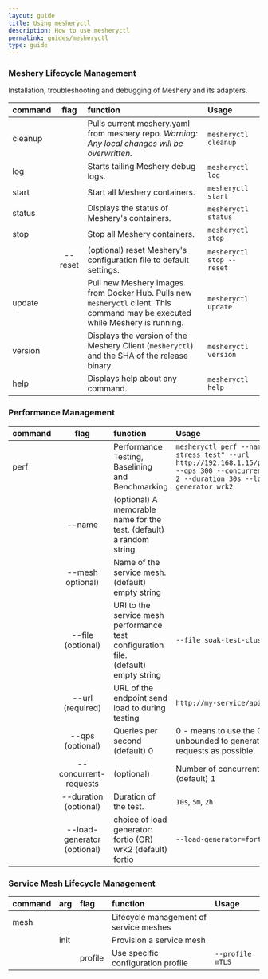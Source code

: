 ```yaml
---
layout: guide
title: Using mesheryctl
description: How to use mesheryctl
permalink: guides/mesheryctl
type: guide
---
```


### Meshery Lifecycle Management
Installation, troubleshooting and debugging of Meshery and its adapters.

| command   | flag      | function                  | Usage                     |
|:----------|:---------:|:--------------------------|:--------------------------|
|cleanup    |           | Pulls current meshery.yaml from meshery repo. *Warning: Any local changes will be overwritten.* | `mesheryctl cleanup` |
|log        |           | Starts tailing Meshery debug logs.                    | `mesheryctl log` |
|start      |           | Start all Meshery containers.                         | `mesheryctl start` |
|status     |           | Displays the status of Meshery's containers.          | `mesheryctl status` |
|stop       |           | Stop all Meshery containers.                          | `mesheryctl stop` |
|           | --reset   | (optional) reset Meshery's configuration file to default settings. | `mesheryctl stop --reset` |
|update     |       |Pull new Meshery images from Docker Hub. Pulls new `mesheryctl` client. This command may be executed while Meshery is running. | `mesheryctl update` |
|version    |       |Displays the version of the Meshery Client (`mesheryctl`) and the SHA of the release binary.     | `mesheryctl version` |
|help       |       |Displays help about any command.     | `mesheryctl help` |

### Performance Management

| command   | flag                  | function                  | Usage                     |
|:----------|:---------------------:|:--------------------------|:--------------------------|
|perf       |                       | Performance Testing, Baselining and Benchmarking | `mesheryctl perf --name "a quick stress test" --url http://192.168.1.15/productpage --qps 300 --concurrent-requests 2 --duration 30s --load-generator wrk2` |
|           | --name                | (optional) A memorable name for the test. (default) a random string|  |
|           | --mesh optional)      | Name of the service mesh. (default) empty string | |
|           | --file (optional)     | URI to the service mesh performance test configuration file.<br>(default) empty string| `--file soak-test-clusterA.yaml` |
|           | --url (required)      | URL of the endpoint send load to during testing | `http://my-service/api/v1/test` |
|           | --qps (optional)      | Queries per second (default) 0| 0 - means to use the CPU unbounded to generate as many requests as possible.  |
|           | --concurrent-requests | (optional)| Number of concurrent requests<br>(default) 1 | `--concurrent-requests 10` |
|           | --duration (optional) | Duration of the test. | `10s`, `5m`, `2h` |
|           | --load-generator (optional)| choice of load generator: fortio (OR) wrk2 (default) fortio| `--load-generator=fortio`  |

### Service Mesh Lifecycle Management

| command    | arg          | flag          | function                             | Usage                     |
|:-----------|:-------------|:--------------|:-------------------------------------|:--------------------------|
| mesh       |              |               | Lifecycle management of service meshes|                          |
|            | init         |               | Provision a service mesh             |                           |
|            |              | profile       | Use specific configuration profile   | `--profile mTLS`          |
